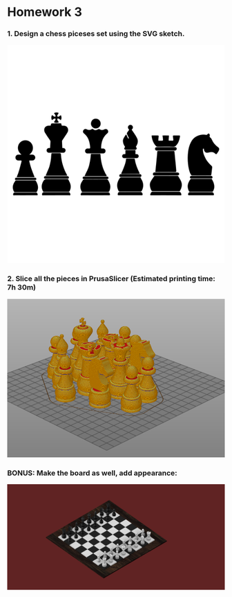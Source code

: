 # Homework 3

### 1. Design a chess piceses set using the SVG sketch.

<img src="img/Chess pieces-01.svg" alt="Chess pieces-01.svg" width="600"/>

### 2. Slice all the pieces in PrusaSlicer (Estimated printing time: 7h 30m)

<img src="img/chess-sliced.PNG" alt="chess-sliced.PNG" width="600"/>

### BONUS: Make the board as well, add appearance:

<img src="img/chess_set v3.png" alt="chess_set v3.png" width="600"/>
